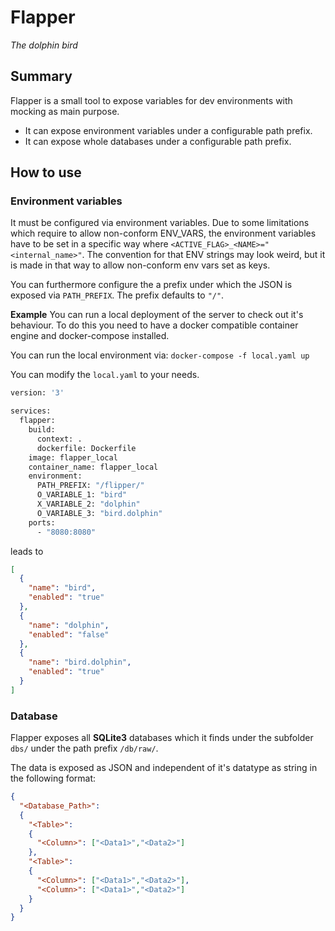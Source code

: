 # Flapper
*The dolphin bird*

## Summary
Flapper is a small tool to expose variables for dev environments with mocking as main purpose.

- It can expose environment variables under a configurable path prefix.
- It can expose whole databases under a configurable path prefix.

## How to use

### Environment variables
It must be configured via environment variables. Due to some limitations which require to allow non-conform ENV_VARS, the environment variables have to be set in a specific way where ```<ACTIVE_FLAG>_<NAME>="<internal_name>"```. The convention for that ENV strings may look weird, but it is made in that way to allow non-conform env vars set as keys.

You can furthermore configure the a prefix under which the JSON is exposed via ```PATH_PREFIX```. The prefix defaults to ```"/"```.

**Example**
You can run a local deployment of the server to check out it's behaviour. To do this you need to have a docker compatible container engine and docker-compose installed.

You can run the local environment via:
```docker-compose -f local.yaml up```

You can modify the ```local.yaml``` to your needs.
```bash
version: '3'

services:
  flapper:
    build:
      context: .
      dockerfile: Dockerfile
    image: flapper_local
    container_name: flapper_local
    environment:
      PATH_PREFIX: "/flipper/"
      O_VARIABLE_1: "bird"
      X_VARIABLE_2: "dolphin"
      O_VARIABLE_3: "bird.dolphin"
    ports:
      - "8080:8080"
```

leads to

```JSON
[
  {
    "name": "bird",
    "enabled": "true"
  },
  {
    "name": "dolphin",
    "enabled": "false"
  },
  {
    "name": "bird.dolphin",
    "enabled": "true"
  }
]
```

### Database
Flapper exposes all **SQLite3** databases which it finds under the subfolder `dbs/` under the path prefix `/db/raw/`.

The data is exposed as JSON and independent of it's datatype as string in the following format:

```JSON
{
  "<Database_Path>":
  {
    "<Table>":
    {
      "<Column>": ["<Data1>","<Data2>"]
    },
    "<Table>":
    {
      "<Column>": ["<Data1>","<Data2>"],
      "<Column>": ["<Data1>","<Data2>"]
    }
  }
}
```